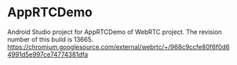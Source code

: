 # AppRTCDemo

Android Studio project for AppRTCDemo of WebRTC project. The revision number of this build is 13665.
https://chromium.googlesource.com/external/webrtc/+/968c9ccfe80f6f0d64991d5e997ce74774381dfa
